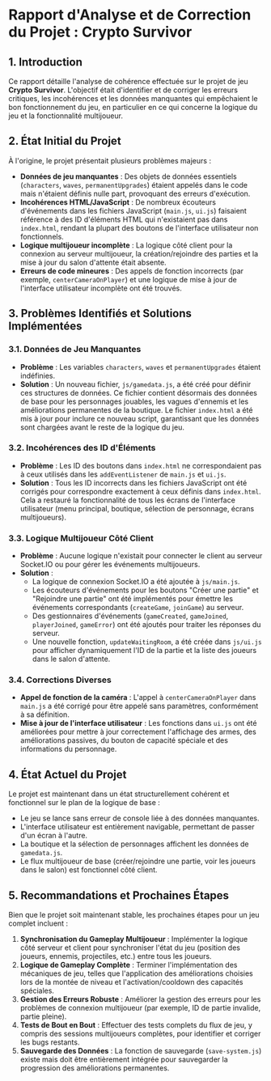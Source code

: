 # Rapport d'Analyse et de Correction du Projet : Crypto Survivor

## 1. Introduction

Ce rapport détaille l'analyse de cohérence effectuée sur le projet de jeu **Crypto Survivor**. L'objectif était d'identifier et de corriger les erreurs critiques, les incohérences et les données manquantes qui empêchaient le bon fonctionnement du jeu, en particulier en ce qui concerne la logique du jeu et la fonctionnalité multijoueur.

## 2. État Initial du Projet

À l'origine, le projet présentait plusieurs problèmes majeurs :

*   **Données de jeu manquantes** : Des objets de données essentiels (`characters`, `waves`, `permanentUpgrades`) étaient appelés dans le code mais n'étaient définis nulle part, provoquant des erreurs d'exécution.
*   **Incohérences HTML/JavaScript** : De nombreux écouteurs d'événements dans les fichiers JavaScript (`main.js`, `ui.js`) faisaient référence à des ID d'éléments HTML qui n'existaient pas dans `index.html`, rendant la plupart des boutons de l'interface utilisateur non fonctionnels.
*   **Logique multijoueur incomplète** : La logique côté client pour la connexion au serveur multijoueur, la création/rejoindre des parties et la mise à jour du salon d'attente était absente.
*   **Erreurs de code mineures** : Des appels de fonction incorrects (par exemple, `centerCameraOnPlayer`) et une logique de mise à jour de l'interface utilisateur incomplète ont été trouvés.

## 3. Problèmes Identifiés et Solutions Implémentées

### 3.1. Données de Jeu Manquantes

*   **Problème** : Les variables `characters`, `waves` et `permanentUpgrades` étaient indéfinies.
*   **Solution** : Un nouveau fichier, `js/gamedata.js`, a été créé pour définir ces structures de données. Ce fichier contient désormais des données de base pour les personnages jouables, les vagues d'ennemis et les améliorations permanentes de la boutique. Le fichier `index.html` a été mis à jour pour inclure ce nouveau script, garantissant que les données sont chargées avant le reste de la logique du jeu.

### 3.2. Incohérences des ID d'Éléments

*   **Problème** : Les ID des boutons dans `index.html` ne correspondaient pas à ceux utilisés dans les `addEventListener` de `main.js` et `ui.js`.
*   **Solution** : Tous les ID incorrects dans les fichiers JavaScript ont été corrigés pour correspondre exactement à ceux définis dans `index.html`. Cela a restauré la fonctionnalité de tous les écrans de l'interface utilisateur (menu principal, boutique, sélection de personnage, écrans multijoueurs).

### 3.3. Logique Multijoueur Côté Client

*   **Problème** : Aucune logique n'existait pour connecter le client au serveur Socket.IO ou pour gérer les événements multijoueurs.
*   **Solution** : 
    *   La logique de connexion Socket.IO a été ajoutée à `js/main.js`.
    *   Les écouteurs d'événements pour les boutons "Créer une partie" et "Rejoindre une partie" ont été implémentés pour émettre les événements correspondants (`createGame`, `joinGame`) au serveur.
    *   Des gestionnaires d'événements (`gameCreated`, `gameJoined`, `playerJoined`, `gameError`) ont été ajoutés pour traiter les réponses du serveur.
    *   Une nouvelle fonction, `updateWaitingRoom`, a été créée dans `js/ui.js` pour afficher dynamiquement l'ID de la partie et la liste des joueurs dans le salon d'attente.

### 3.4. Corrections Diverses

*   **Appel de fonction de la caméra** : L'appel à `centerCameraOnPlayer` dans `main.js` a été corrigé pour être appelé sans paramètres, conformément à sa définition.
*   **Mise à jour de l'interface utilisateur** : Les fonctions dans `ui.js` ont été améliorées pour mettre à jour correctement l'affichage des armes, des améliorations passives, du bouton de capacité spéciale et des informations du personnage.

## 4. État Actuel du Projet

Le projet est maintenant dans un état structurellement cohérent et fonctionnel sur le plan de la logique de base :

*   Le jeu se lance sans erreur de console liée à des données manquantes.
*   L'interface utilisateur est entièrement navigable, permettant de passer d'un écran à l'autre.
*   La boutique et la sélection de personnages affichent les données de `gamedata.js`.
*   Le flux multijoueur de base (créer/rejoindre une partie, voir les joueurs dans le salon) est fonctionnel côté client.

## 5. Recommandations et Prochaines Étapes

Bien que le projet soit maintenant stable, les prochaines étapes pour un jeu complet incluent :

1.  **Synchronisation du Gameplay Multijoueur** : Implémenter la logique côté serveur et client pour synchroniser l'état du jeu (position des joueurs, ennemis, projectiles, etc.) entre tous les joueurs.
2.  **Logique de Gameplay Complète** : Terminer l'implémentation des mécaniques de jeu, telles que l'application des améliorations choisies lors de la montée de niveau et l'activation/cooldown des capacités spéciales.
3.  **Gestion des Erreurs Robuste** : Améliorer la gestion des erreurs pour les problèmes de connexion multijoueur (par exemple, ID de partie invalide, partie pleine).
4.  **Tests de Bout en Bout** : Effectuer des tests complets du flux de jeu, y compris des sessions multijoueurs complètes, pour identifier et corriger les bugs restants.
5.  **Sauvegarde des Données** : La fonction de sauvegarde (`save-system.js`) existe mais doit être entièrement intégrée pour sauvegarder la progression des améliorations permanentes.
